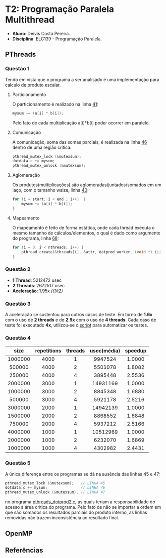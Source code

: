 # T2: Programação Paralela Multithread

-   **Aluno**: Deivis Costa Pereira.
-   **Disciplina**: ELC139 - Programação Paralela.

## PThreads

### Questão 1

Tendo em vista que o programa a ser analisado é uma implementação para calculo de produto escalar.

1. Particionamento

    O particionamento é realizado na linha [41](https://github.com/elc139/t2-oscaruno/blob/master/pthreads_dotprod/pthreads_dotprod.c#L41):

    ```c
    mysum += (a[i] * b[i]);
    ```
    Pelo fato de cada multiplicação a[i]\*b[i] poder ocorrer em paralelo.

2. Comunicação

    A comunicação, soma das somas parciais, é realizada na linha [46](https://github.com/elc139/t2-oscaruno/blob/master/pthreads_dotprod/pthreads_dotprod.c#L46) dentro de uma região crítica:
    ```c
    pthread_mutex_lock (&mutexsum);
    dotdata.c += mysum;
    pthread_mutex_unlock (&mutexsum);
    ```

3. Aglomeração

    Os produtos(multiplicações) são aglomeradas/juntados/somados em um laço, com o tamanho wsize, linha [40](https://github.com/elc139/t2-oscaruno/blob/master/pthreads_dotprod/pthreads_dotprod.c#L40):
    ```c
    for (i = start; i < end ; i++)  {
        mysum += (a[i] * b[i]);
    }
    ```

4. Mapeamento

    O mapeamento é feito de forma estática, onde cada thread executa o mesmo tamanho de cálculos/elementos, o qual é dado como argumento do programa, linha [68](https://github.com/elc139/t2-oscaruno/blob/master/pthreads_dotprod/pthreads_dotprod.c#L68):
    ```c
    for (i = 0; i < nthreads; i++) {
        pthread_create(&threads[i], &attr, dotprod_worker, (void *) i);
    }
    ```
### Questão 2

-   **1 Thread**: 5212472 usec
-   **2 Threads**: 2672517 usec
-   **Aceleração**: 1.95x _(t1/t2)_

### Questão 3
A aceleração se sustentou para outros casos de teste. Em torno de **1.6x** com o uso de **2 threads** e de **2.5x** com o uso de **4 threads**. Cada caso de teste foi executado **4x**, utilizou-se o [script](https://github.com/elc139/t2-oscaruno/blob/master/script.sh) para automatizar os testes.

### Questão 4

|  size   | repetitions | threads | usec(média) | speedup |
| :-----: | :---------: | :-----: | :---------: | :-----: |
| 1000000 |    4000     |    1    |   9947524   | 1.0000  |
| 500000  |    4000     |    2    |   5501078   | 1.8082  |
| 250000  |    4000     |    4    |   3895448   | 2.5536  |
| 2000000 |    3000     |    1    |  14931169   | 1.0000  |
| 1000000 |    3000     |    2    |   8845348   | 1.6880  |
| 500000  |    3000     |    4    |   5921178   | 2.5216  |
| 3000000 |    2000     |    1    |  14942139   | 1.0000  |
| 1500000 |    2000     |    2    |   8868552   | 1.6848  |
| 750000  |    2000     |    4    |   5937212   | 2.5166  |
| 4000000 |    1000     |    1    |  10512969   | 1.0000  |
| 2000000 |    1000     |    2    |   6232070   | 1.6869  |
| 1000000 |    1000     |    4    |   4302982   | 2.4431  |

### Questão 5
A única diferença entre os programas se dá na ausência das linhas 45 e 47:
``` c
pthread_mutex_lock (&mutexsum);   // LINHA 45
dotdata.c += mysum;               // LINHA 46
pthread_mutex_unlock (&mutexsum); // LINHA 47
```
no programa [pthreads_dotprod2.c](https://github.com/elc139/t2-oscaruno/blob/master/pthreads_dotprod/pthreads_dotprod2.c), as quais teriam a responsabilidade do acesso à área crítica do programa. Pelo fato de não se importar a ordem em que são somados os resultados parciais do produto interno, as linhas removidas não trazem inconsistência ao resultado final.

## OpenMP

## Referências
